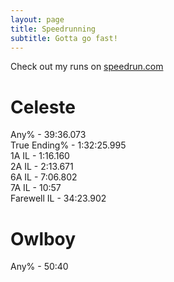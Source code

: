 ```yaml
---
layout: page
title: Speedrunning
subtitle: Gotta go fast!
---
```


Check out my runs on [speedrun.com](https://www.speedrun.com/user/oppen_heimer)  
# Celeste
Any% - 39:36.073  
True Ending% - 1:32:25.995  
1A IL - 1:16.160  
2A IL - 2:13.671  
6A IL - 7:06.802  
7A IL - 10:57  
Farewell IL - 34:23.902  

# Owlboy
Any% - 50:40
